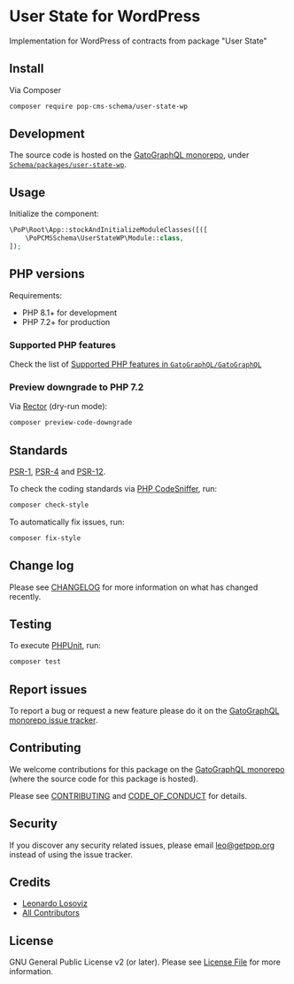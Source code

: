 # User State for WordPress

<!--
[![Build Status][ico-travis]][link-travis]
[![Quality Score][ico-code-quality]][link-code-quality]
[![Software License][ico-license]](LICENSE.md)
[![Latest Version on Packagist][ico-version]][link-packagist]
[![Coverage Status][ico-scrutinizer]][link-scrutinizer]
[![Total Downloads][ico-downloads]][link-downloads]
-->

Implementation for WordPress of contracts from package "User State"

## Install

Via Composer

``` bash
composer require pop-cms-schema/user-state-wp
```

## Development

The source code is hosted on the [GatoGraphQL monorepo](https://github.com/GatoGraphQL/GatoGraphQL), under [`Schema/packages/user-state-wp`](https://github.com/GatoGraphQL/GatoGraphQL/tree/master/layers/Schema/packages/user-state-wp).

## Usage

Initialize the component:

``` php
\PoP\Root\App::stockAndInitializeModuleClasses([([
    \PoPCMSSchema\UserStateWP\Module::class,
]);
```

## PHP versions

Requirements:

- PHP 8.1+ for development
- PHP 7.2+ for production

### Supported PHP features

Check the list of [Supported PHP features in `GatoGraphQL/GatoGraphQL`](https://github.com/GatoGraphQL/GatoGraphQL/blob/master/docs/supported-php-features.md)

### Preview downgrade to PHP 7.2

Via [Rector](https://github.com/rectorphp/rector) (dry-run mode):

```bash
composer preview-code-downgrade
```

## Standards

[PSR-1](https://www.php-fig.org/psr/psr-1), [PSR-4](https://www.php-fig.org/psr/psr-4) and [PSR-12](https://www.php-fig.org/psr/psr-12).

To check the coding standards via [PHP CodeSniffer](https://github.com/squizlabs/PHP_CodeSniffer), run:

``` bash
composer check-style
```

To automatically fix issues, run:

``` bash
composer fix-style
```

## Change log

Please see [CHANGELOG](CHANGELOG.md) for more information on what has changed recently.

## Testing

To execute [PHPUnit](https://phpunit.de/), run:

``` bash
composer test
```

## Report issues

To report a bug or request a new feature please do it on the [GatoGraphQL monorepo issue tracker](https://github.com/GatoGraphQL/GatoGraphQL/issues).

## Contributing

We welcome contributions for this package on the [GatoGraphQL monorepo](https://github.com/GatoGraphQL/GatoGraphQL) (where the source code for this package is hosted).

Please see [CONTRIBUTING](CONTRIBUTING.md) and [CODE_OF_CONDUCT](CODE_OF_CONDUCT.md) for details.

## Security

If you discover any security related issues, please email leo@getpop.org instead of using the issue tracker.

## Credits

- [Leonardo Losoviz][link-author]
- [All Contributors][link-contributors]

## License

GNU General Public License v2 (or later). Please see [License File](LICENSE.md) for more information.

[ico-version]: https://img.shields.io/packagist/v/pop-cms-schema/user-state-wp.svg?style=flat-square
[ico-license]: https://img.shields.io/badge/license-GPLv2-brightgreen.svg?style=flat-square
[ico-travis]: https://img.shields.io/travis/pop-cms-schema/user-state-wp/master.svg?style=flat-square
[ico-scrutinizer]: https://img.shields.io/scrutinizer/coverage/g/pop-cms-schema/user-state-wp.svg?style=flat-square
[ico-code-quality]: https://img.shields.io/scrutinizer/g/pop-cms-schema/user-state-wp.svg?style=flat-square
[ico-downloads]: https://img.shields.io/packagist/dt/pop-cms-schema/user-state-wp.svg?style=flat-square

[link-packagist]: https://packagist.org/packages/pop-cms-schema/user-state-wp
[link-travis]: https://travis-ci.org/pop-cms-schema/user-state-wp
[link-scrutinizer]: https://scrutinizer-ci.com/g/pop-cms-schema/user-state-wp/code-structure
[link-code-quality]: https://scrutinizer-ci.com/g/pop-cms-schema/user-state-wp
[link-downloads]: https://packagist.org/packages/pop-cms-schema/user-state-wp
[link-author]: https://github.com/leoloso
[link-contributors]: ../../../../../../contributors
